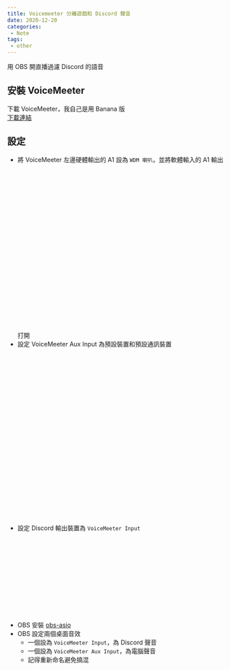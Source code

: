 ```yaml
--- 
title: Voicemeeter 分離遊戲和 Discord 聲音
date: 2020-12-20
categories: 
 - Note
tags: 
 - other
---
```


用 OBS 開直播過濾 Discord 的語音  

<!-- more -->

## 安裝 VoiceMeeter
下載 VoiceMeeter，我自己是用 Banana 版  
[下載連結](https://vb-audio.com/Voicemeeter/banana.htm)  

## 設定
- 將 VoiceMeeter 左邊硬體輸出的 A1 設為 `WDM 喇叭`，並將軟體輸入的 A1 輸出打開
  <img :src="$withBase('/images/voicemeeter/voicemeeter.png')" height="400px">
- 設定 VoiceMeeter Aux Input 為預設裝置和預設通訊裝置  
  <img :src="$withBase('/images/voicemeeter/system.png')" height="400px">
- 設定 Discord 輸出裝置為 `VoiceMeeter Input`  
  <img :src="$withBase('/images/voicemeeter/discord.png')" height="200px">
- OBS 安裝 [obs-asio](https://github.com/Andersama/obs-asio/releases/latest)
- OBS 設定兩個桌面音效
  - 一個設為 `VoiceMeeter Input`，為 Discord 聲音
  - 一個設為 `VoiceMeeter Aux Input`，為電腦聲音
  - 記得重新命名避免搞混
  <img :src="$withBase('/images/voicemeeter/obs.png')" height="200px">